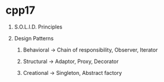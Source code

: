 # cpp17

1. S.O.L.I.D. Principles

2. Design Patterns

    1. Behavioral ->  Chain of responsibility, Observer,  Iterator

    2. Structural -> Adaptor,  Proxy,  Decorator

    3. Creational ->  Singleton,  Abstract factory
